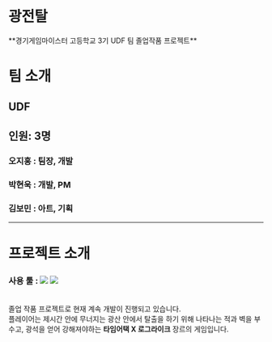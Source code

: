 <h1>광전탈</h1> **경기게임마이스터 고등학교 3기 UDF 팀 졸업작품 프로젝트**

# 팀 소개
## UDF<br><h2>인원: 3명</h2>

### 오지홍 : 팀장, 개발
### 박현욱 : 개발, PM
### 김보민 : 아트, 기획
___
# 프로젝트 소개
### 사용 툴 : ![](https://img.shields.io/badge/Unity-100000?style=for-the-badge&logo=unity&logoColor=white) ![](https://img.shields.io/badge/C%23-239120?style=for-the-badge&logo=c-sharp&logoColor=white)
<br>졸업 작품 프로젝트로 현재 계속 개발이 진행되고 있습니다.
<br>플레이어는 제시간 안에 무너지는 광산 안에서 탈출을 하기 위해 나타나는 적과 벽을 부수고, 광석을 얻어 강해져야하는
**타임어택 X 로그라이크**
장르의 게임입니다.
